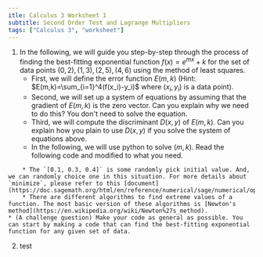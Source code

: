 ```yaml
---
itle: Calculus 3 Worksheet 1
subtitle: Second Order Test and Lagrange Multipliers
tags: ["Calculus 3", "worksheet"]
---
```

1. In the following, we will guide you step-by-step through the process of finding the best-fitting exponential function $f(x) = e^{mx} + k$ for the set of data points ${(0,2),(1,3),(2,5),(4,6)}$ using the method of least squares.
	* First, we will define the error function $E(m,k)$ (Hint: $E(m,k)=\sum_{i=1}^4(f(x_i)-y_i)$ where $(x_i,y_i)$ is a data point).
	* Second, we will set up a system of equations by assuming that the gradient of $E(m,k)$ is the zero vector. Can you explain why we need to do this? You don't need to solve the equation.
	* Third, we will compute the discriminant $D(x,y)$ of $E(m,k)$. Can you explain how you plain to use $D(x,y)$ if you solve the system of equations above.
	* In the following, we will use python to solve $(m,k)$. Read the following code and modified to what you need. 
<div class="sage">
  <script type="text/x-sage">
vars = var('x y z')                             # tell your computer to set x, y, and z to be variable
f = 100*(y-x^2)^2+(1-x)^2+100*(z-y^2)^2+(1-y)^2 # set-up functions
minimize(f, [0.1, 0.3, 0.4])                    # find (a,b,c) such that f(a,b,c) is a minimum of $f$.  
  </script></div>

		* The `[0.1, 0.3, 0.4]` is some randomly pick initial value. And, we can randomly choice one in this situation. For more details about `minimize`, please refer to this [document](https://doc.sagemath.org/html/en/reference/numerical/sage/numerical/optimize.html#sage.numerical.optimize.minimize).
		* There are different algorithms to find extreme values of a function. The most basic version of these algorithms is [Newton's method](https://en.wikipedia.org/wiki/Newton%27s_method).
	* (A challenge question) Make your code as general as possible. You can start by making a code that can find the best-fitting exponential function for any given set of data.

2. test